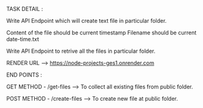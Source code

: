 TASK DETAIL :

Write API Endpoint which will create text file in particular folder.

Content of the file should be current timestamp Filename should be current date-time.txt

Write API Endpoint to retrive all the files in particular folder.

RENDER URL --> https://node-projects-ges1.onrender.com

END POINTS :

GET METHOD - /get-files --> To collect all existing files from public folder. 

POST METHOD - /create-files --> To create new file at public folder.


